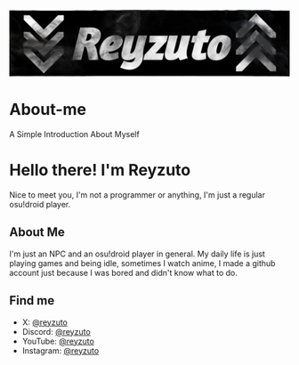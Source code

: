 ![Banner](assets/banner.png)

# About-me
A Simple Introduction About Myself

# Hello there! I'm Reyzuto

Nice to meet you, I'm not a programmer or anything, I'm just a regular osu!droid player.

## About Me

I'm just an NPC and an osu!droid player in general. My daily life is just playing games and being idle, sometimes I watch anime, I made a github account just because I was bored and didn't know what to do.

## Find me

-   X: [@reyzuto](https://x.com/reyzuto?t=765GX0HEC0r1thz17-cxoQ&s=09)
-   Discord: [@reyzuto](discordapp.com/users/621114603170037761)
-   YouTube: [@reyzuto](https://youtube.com/@reyzuto?si=8voXukQyp3SwIiFs)
-   Instagram: [@reyzuto](https://www.instagram.com/reyzuto?igsh=MWhkcXJuM3J2Y3FydQ==)
